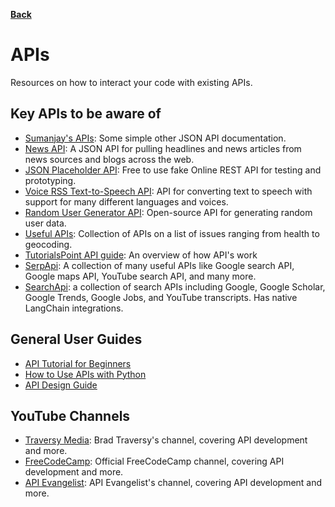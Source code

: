**[Back](/README.md/)**

# APIs

Resources on how to interact your code with existing APIs.

## Key APIs to be aware of

* [Sumanjay's APIs](https://github.com/cyberboysumanjay/APIs): Some simple other JSON API documentation.
* [News API](https://newsapi.org): A JSON API for pulling headlines and news articles from news sources and blogs across the web.
* [JSON Placeholder API](https://jsonplaceholder.typicode.com/): Free to use fake Online REST API for testing and prototyping.
* [Voice RSS Text-to-Speech API](http://www.voicerss.org/api/): API for converting text to speech with support for many different languages and voices.
* [Random User Generator API](https://randomuser.me/): Open-source API for generating random user data.
* [Useful APIs](https://github.com/public-apis/public-apis): Collection of APIs on a list of issues ranging from health to geocoding.
* [TutorialsPoint API guide](https://www.tutorialspoint.com/application-programming-interface-api): An overview of how API's work
* [SerpApi](https://serpapi.com/): A collection of many useful APIs like Google search API, Google maps API, YouTube search API, and many more.
* [SearchApi](https://www.searchapi.io/): a collection of search APIs including Google, Google Scholar, Google Trends, Google Jobs, and YouTube transcripts. Has native LangChain integrations.

## General User Guides

* [API Tutorial for Beginners](https://www.freecodecamp.org/news/api-tutorial-for-beginners-5a6a3a6a3a3a/)
* [How to Use APIs with Python](https://realpython.com/api-integration-in-python/)
* [API Design Guide](https://cloud.google.com/apis/design)

## YouTube Channels

* [Traversy Media](https://www.youtube.com/user/TechGuy88): Brad Traversy's channel, covering API development and more.
* [FreeCodeCamp](https://www.youtube.com/channel/UC8butISFwT-Wl7EV0hUK0BQ): Official FreeCodeCamp channel, covering API development and more.
* [API Evangelist](https://www.youtube.com/channel/UCFQ5yLH5QVWV3QV3QV3QV3): API Evangelist's channel, covering API development and more.